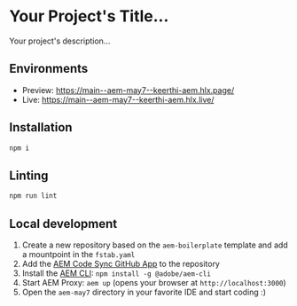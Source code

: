 # Your Project's Title...
Your project's description...

## Environments
- Preview: https://main--aem-may7--keerthi-aem.hlx.page/
- Live: https://main--aem-may7--keerthi-aem.hlx.live/

## Installation

```sh
npm i
```

## Linting

```sh
npm run lint
```

## Local development

1. Create a new repository based on the `aem-boilerplate` template and add a mountpoint in the `fstab.yaml`
1. Add the [AEM Code Sync GitHub App](https://github.com/apps/aem-code-sync) to the repository
1. Install the [AEM CLI](https://github.com/adobe/helix-cli): `npm install -g @adobe/aem-cli`
1. Start AEM Proxy: `aem up` (opens your browser at `http://localhost:3000`)
1. Open the `aem-may7` directory in your favorite IDE and start coding :)
